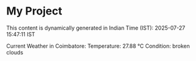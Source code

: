 # My Project

This content is dynamically generated in Indian Time (IST): 2025-07-27 15:47:11 IST


Current Weather in Coimbatore:
Temperature: 27.88 °C
Condition: broken clouds
